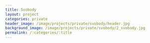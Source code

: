 ```yaml
---
title: Svobody
layout: project
categories: private
header_image: /image/projects/private/svobody/header.jpg
background_image: /image/projects/private/svobody/2_svobody.jpg
permalink: /:categories/:title
---
```

